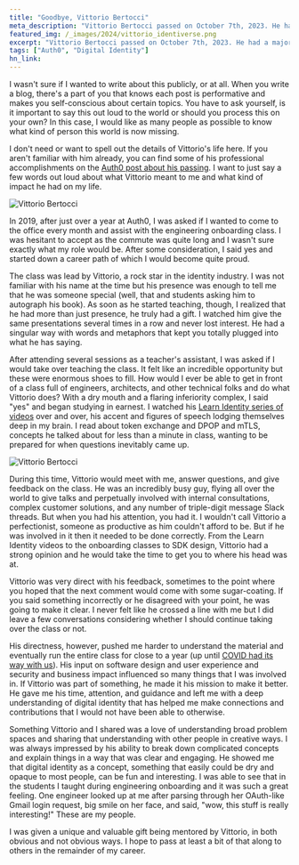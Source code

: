 ```yaml
---
title: "Goodbye, Vittorio Bertocci"
meta_description: "Vittorio Bertocci passed on October 7th, 2023. He had a major impact on me and I wanted to write a few words in his honor."
featured_img: /_images/2024/vittorio_identiverse.png
excerpt: "Vittorio Bertocci passed on October 7th, 2023. He had a major impact on me and I wanted to write a few words in his honor."
tags: ["Auth0", "Digital Identity"]
hn_link:
---
```


I wasn't sure if I wanted to write about this publicly, or at all. When you write a blog, there's a part of you that knows each post is performative and makes you self-conscious about certain topics. You have to ask yourself, is it important to say this out loud to the world or should you process this on your own? In this case, I would like as many people as possible to know what kind of person this world is now missing.

I don't need or want to spell out the details of Vittorio's life here. If you aren't familiar with him already, you can find some of his professional accomplishments on the [Auth0 post about his passing](https://auth0.com/blog/in-celebration-of-vittorio-bertocci/). I want to just say a few words out loud about what Vittorio meant to me and what kind of impact he had on my life. 

![Vittorio Bertocci](/_images/2024/vittorio_bertocci_celebration_of_life.jpg)

In 2019, after just over a year at Auth0, I was asked if I wanted to come to the office every month and assist with the engineering onboarding class. I was hesitant to accept as the commute was quite long and I wasn't sure exactly what my role would be. After some consideration, I said yes and started down a career path of which I would become quite proud.

The class was lead by Vittorio, a rock star in the identity industry. I was not familiar with his name at the time but his presence was enough to tell me that he was someone special (well, that and students asking him to autograph his book). As soon as he started teaching, though, I realized that he had more than just presence, he truly had a gift. I watched him give the same presentations several times in a row and never lost interest. He had a singular way with words and metaphors that kept you totally plugged into what he has saying.

After attending several sessions as a teacher's assistant, I was asked if I would take over teaching the class. It felt like an incredible opportunity but these were enormous shoes to fill. How would I ever be able to get in front of a class full of engineers, architects, and other technical folks and do what Vittorio does? With a dry mouth and a flaring inferiority complex, I said "yes" and began studying in earnest. I watched his [Learn Identity series of videos](https://auth0.com/docs/videos/learn-identity-series) over and over, his accent and figures of speech lodging themselves deep in my brain. I read about token exchange and DPOP and mTLS, concepts he talked about for less than a minute in class, wanting to be prepared for when questions inevitably came up. 

![Vittorio Bertocci](/_images/2024/vittori_learn_identity.png)

During this time, Vittorio would meet with me, answer questions, and give feedback on the class. He was an incredibly busy guy, flying all over the world to give talks and perpetually involved with internal consultations, complex customer solutions, and any number of triple-digit message Slack threads. But when you had his attention, you had it. I wouldn't call Vittorio a perfectionist, someone as productive as him couldn't afford to be. But if he was involved in it then it needed to be done correctly. From the Learn Identity videos to the onboarding classes to SDK design, Vittorio had a strong opinion and he would take the time to get you to where his head was at.

Vittorio was very direct with his feedback, sometimes to the point where you hoped that the next comment would come with some sugar-coating. If you said something incorrectly or he disagreed with your point, he was going to make it clear. I never felt like he crossed a line with me but I did leave a few conversations considering whether I should continue taking over the class or not. 

His directness, however, pushed me harder to understand the material and eventually run the entire class for close to a year (up until [COVID had its way with us](https://www.joshcanhelp.com/moment-in-time-during-pandemic/)). His input on software design and user experience and security and business impact influenced so many things that I was involved in. If Vittorio was part of something, he made it his mission to make it better. He gave me his time, attention, and guidance and left me with a deep understanding of digital identity that has helped me make connections and contributions that I would not have been able to otherwise.

Something Vittorio and I shared was a love of understanding broad problem spaces and sharing that understanding with other people in creative ways. I was always impressed by his ability to break down complicated concepts and explain things in a way that was clear and engaging. He showed me that digital identity as a concept, something that easily could be dry and opaque to most people, can be fun and interesting. I was able to see that in the students I taught during engineering onboarding and it was such a great feeling. One engineer looked up at me after parsing through her OAuth-like Gmail login request, big smile on her face, and said, "wow, this stuff is really interesting!" These are my people. 

I was given a unique and valuable gift being mentored by Vittorio, in both obvious and not obvious ways. I hope to pass at least a bit of that along to others in the remainder of my career. 

